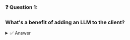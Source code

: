 ### ❓ Question 1:

### What's a benefit of adding an LLM to the client?

<details>
  <summary>✅ Answer</summary>

   * **B. Creates a more natural conversation between user and server.**

   While it's easier to maintain the client and the server by separating responsibilities, the great value of having the LLM on the client is that the user doesn't have to explicitly invoke server capabilities but can in a more seamless way either receive generic LLM responses or responses from an MCP Server.

</details>

